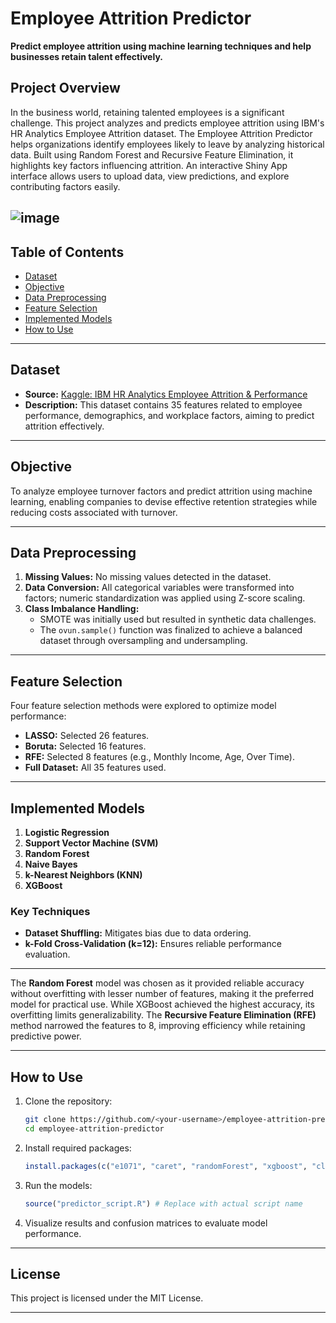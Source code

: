 
# Employee Attrition Predictor

**Predict employee attrition using machine learning techniques and help businesses retain talent effectively.**

## Project Overview

In the business world, retaining talented employees is a significant challenge. This project analyzes and predicts employee attrition using IBM's HR Analytics Employee Attrition dataset. The Employee Attrition Predictor helps organizations identify employees likely to leave by analyzing historical data. Built using Random Forest and Recursive Feature Elimination, it highlights key factors influencing attrition. An interactive Shiny App interface allows users to upload data, view predictions, and explore contributing factors easily.


![image](https://github.com/user-attachments/assets/25bb5c23-138b-4355-94b9-f13dfb08ed56)
---

## Table of Contents

- [Dataset](#dataset)
- [Objective](#objective)
- [Data Preprocessing](#data-preprocessing)
- [Feature Selection](#feature-selection)
- [Implemented Models](#implemented-models)
- [How to Use](#how-to-use)

---

## Dataset

- **Source:** [Kaggle: IBM HR Analytics Employee Attrition & Performance](https://www.kaggle.com/datasets/pavansubhasht/ibm-hr-analytics-attrition-dataset)
- **Description:** This dataset contains 35 features related to employee performance, demographics, and workplace factors, aiming to predict attrition effectively.

---

## Objective

To analyze employee turnover factors and predict attrition using machine learning, enabling companies to devise effective retention strategies while reducing costs associated with turnover.

---

## Data Preprocessing

1. **Missing Values:** No missing values detected in the dataset.
2. **Data Conversion:** All categorical variables were transformed into factors; numeric standardization was applied using Z-score scaling.
3. **Class Imbalance Handling:**
   - SMOTE was initially used but resulted in synthetic data challenges.
   - The `ovun.sample()` function was finalized to achieve a balanced dataset through oversampling and undersampling.

---

## Feature Selection

Four feature selection methods were explored to optimize model performance:
- **LASSO:** Selected 26 features.
- **Boruta:** Selected 16 features.
- **RFE:** Selected 8 features (e.g., Monthly Income, Age, Over Time).
- **Full Dataset:** All 35 features used.

---

## Implemented Models

1. **Logistic Regression**
2. **Support Vector Machine (SVM)**
3. **Random Forest**
4. **Naive Bayes**
5. **k-Nearest Neighbors (KNN)**
6. **XGBoost**

### Key Techniques
- **Dataset Shuffling:** Mitigates bias due to data ordering.
- **k-Fold Cross-Validation (k=12):** Ensures reliable performance evaluation.

---

The **Random Forest** model was chosen as it provided reliable accuracy without overfitting with lesser number of features, making it the preferred model for practical use. While XGBoost achieved the highest accuracy, its overfitting limits generalizability. The **Recursive Feature Elimination (RFE)** method narrowed the features to 8, improving efficiency while retaining predictive power.

---

## How to Use

1. Clone the repository:
   ```bash
   git clone https://github.com/<your-username>/employee-attrition-predictor.git
   cd employee-attrition-predictor
   ```
2. Install required packages:
   ```R
   install.packages(c("e1071", "caret", "randomForest", "xgboost", "class", "dplyr"))
   ```
3. Run the models:
   ```R
   source("predictor_script.R") # Replace with actual script name
   ```
4. Visualize results and confusion matrices to evaluate model performance.

---

## License

This project is licensed under the MIT License.

---

